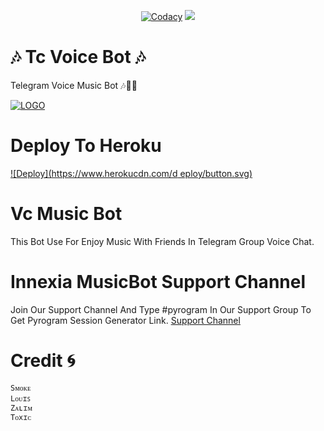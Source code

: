 <p align="center">
    <a href="https://app.codacy.com/manual/TcBots/TcPlayer/dashboard"> <img src="https://img.shields.io/codacy/grade/4d58f2a402b54aed8a7d95f7add45a81?color=cyan&logo=codacy&logoColor=white&style=for-the-badge" alt="Codacy" /></a>
    <a href="https://github.com/TcBots/TcPlayer"> <img src="https://img.shields.io/github/repo-size/TcBots/TcPlayer?color=cyan&logo=github&logoColor=white&style=for-the-badge" /></a>
</p>


# 🎶 Tc Voice Bot 🎶
 Telegram Voice Music Bot 🎶🎸🕺

[![LOGO](https://telegra.ph/file/5526fbff6b0414e6626f3.jpg)](https://t.me/tcbotsbugs)


# Deploy To Heroku 
[![Deploy](https://www.herokucdn.com/d
eploy/button.svg)](https://heroku.com/deploy?template=https://github.com/TcBots/TcPlayer)

# Vc Music Bot 
This Bot Use For Enjoy Music With Friends In Telegram Group Voice Chat.

# Innexia MusicBot Support Channel 

Join Our Support Channel And Type #pyrogram In Our Support Group To Get Pyrogram Session Generator Link.
[Support Channel](https://t.me/tc_bots)

# Credit 🌀
```
Sᴍᴏᴋᴇ
Lᴏᴜɪꜱ
Zᴀʟɪᴍ
Tᴏxɪᴄ
```





